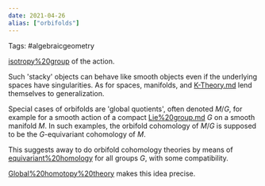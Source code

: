 ```yaml
---
date: 2021-04-26
alias: ["orbifolds"]
---
```


Tags: #algebraicgeometry 

[isotropy%20group](isotropy%20group) of the action.  

Such 'stacky' objects can behave like smooth objects  even  if  the  underlying  spaces  have  singularities.   As  for  spaces,  manifolds, and [K-Theory.md](K-Theory.md) lend themselves to generalization.  

Special cases of orbifolds are 'global quotients', often denoted $M/G$, for example for a smooth action of a compact [Lie%20group.md](Lie%20group.md) $G$ on a smooth manifold $M$.  In such examples, the orbifold cohomology of $M/G$ is supposed to be the $G$-equivariant cohomology of $M$.  

This suggests away to do orbifold cohomology theories by means of [equivariant%20homology](equivariant%20homology) for all groups $G$, with some compatibility.  

[Global%20homotopy%20theory](Global%20homotopy%20theory) makes this idea precise.
